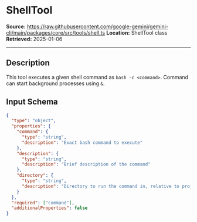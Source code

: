 # ShellTool

**Source:** https://raw.githubusercontent.com/google-gemini/gemini-cli/main/packages/core/src/tools/shell.ts
**Location:** ShellTool class
**Retrieved:** 2025-01-06

---

## Description

This tool executes a given shell command as `bash -c <command>`. Command can start background processes using `&`.

## Input Schema

```json
{
  "type": "object",
  "properties": {
    "command": {
      "type": "string",
      "description": "Exact bash command to execute"
    },
    "description": {
      "type": "string",
      "description": "Brief description of the command"
    },
    "directory": {
      "type": "string",
      "description": "Directory to run the command in, relative to project root"
    }
  },
  "required": ["command"],
  "additionalProperties": false
}
```